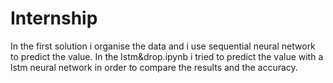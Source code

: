 # Internship
In the first solution i organise the data and i use sequential neural network to predict the value. In the lstm&drop.ipynb i tried to predict the value with a lstm neural network in order to compare the results and the accuracy.
